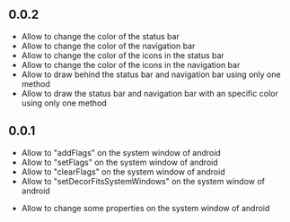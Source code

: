 ## 0.0.2
- Allow to change the color of the status bar
- Allow to change the color of the navigation bar
- Allow to change the color of the icons in the status bar
- Allow to change the color of the icons in the navigation bar
- Allow to draw behind the status bar and navigation bar using only one method
- Allow to draw the status bar and navigation bar with an specific color using only one method

## 0.0.1
- Allow to "addFlags" on the system window of android
- Allow to "setFlags" on the system window of android
- Allow to "clearFlags" on the system window of android
- Allow to "setDecorFitsSystemWindows" on the system window of android

* Allow to change some properties on the system window of android

